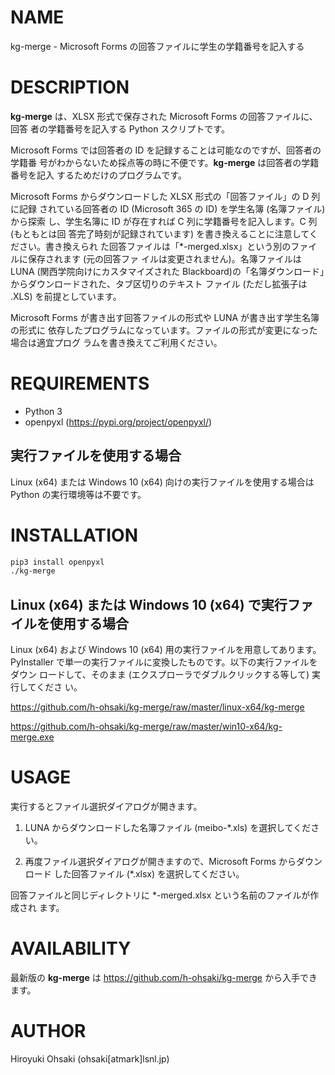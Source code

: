 # NAME

kg-merge - Microsoft Forms の回答ファイルに学生の学籍番号を記入する

# DESCRIPTION

**kg-merge** は、XLSX 形式で保存された Microsoft Forms の回答ファイルに、回答
者の学籍番号を記入する Python スクリプトです。

Microsoft Forms では回答者の ID を記録することは可能なのですが、回答者の学籍番
号がわからないため採点等の時に不便です。**kg-merge** は回答者の学籍番号を記入
するためだけのプログラムです。

Microsoft Forms からダウンロードした XLSX 形式の「回答ファイル」の D 列に記録
されている回答者の ID (Microsoft 365 の ID) を学生名簿 (名簿ファイル) から探索
し、学生名簿に ID が存在すれば C 列に学籍番号を記入します。C 列 (もともとは回
答完了時刻が記録されています) を書き換えることに注意してください。書き換えられ
た回答ファイルは「\*-merged.xlsx」という別のファイルに保存されます (元の回答ファ
イルは変更されません)。名簿ファイルは LUNA (関西学院向けにカスタマイズされた
Blackboard)の「名簿ダウンロード」からダウンロードされた、タブ区切りのテキスト
ファイル (ただし拡張子は .XLS) を前提としています。

Microsoft Forms が書き出す回答ファイルの形式や LUNA が書き出す学生名簿の形式に
依存したプログラムになっています。ファイルの形式が変更になった場合は適宜プログ
ラムを書き換えてご利用ください。

# REQUIREMENTS

- Python 3
- openpyxl (https://pypi.org/project/openpyxl/)

## 実行ファイルを使用する場合

Linux (x64) または Windows 10 (x64) 向けの実行ファイルを使用する場合は Python
の実行環境等は不要です。

# INSTALLATION

```sh
pip3 install openpyxl
./kg-merge
```
## Linux (x64) または Windows 10 (x64) で実行ファイルを使用する場合

Linux (x64) および Windows 10 (x64) 用の実行ファイルを用意してあります。
PyInstaller で単一の実行ファイルに変換したものです。以下の実行ファイルをダウン
ロードして、そのまま (エクスプローラでダブルクリックする等して) 実行してくださ
い。

https://github.com/h-ohsaki/kg-merge/raw/master/linux-x64/kg-merge

https://github.com/h-ohsaki/kg-merge/raw/master/win10-x64/kg-merge.exe

# USAGE

実行するとファイル選択ダイアログが開きます。

1. LUNA からダウンロードした名簿ファイル (meibo-\*.xls) を選択してください。

2. 再度ファイル選択ダイアログが開きますので、Microsoft Forms からダウンロード
   した回答ファイル (\*.xlsx) を選択してください。

回答ファイルと同じディレクトリに \*-merged.xlsx という名前のファイルが作成され
ます。

# AVAILABILITY

最新版の **kg-merge** は https://github.com/h-ohsaki/kg-merge から入手できます。

# AUTHOR

Hiroyuki Ohsaki (ohsaki[atmark]lsnl.jp)
